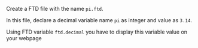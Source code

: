Create a FTD file with the name `pi.ftd`.

In this file, declare a decimal variable name `pi`  as integer and value as `3.14`.

Using FTD variable `ftd.decimal` you have to display this variable value on your webpage

